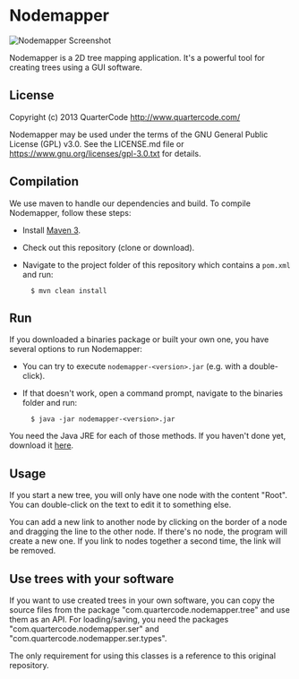 Nodemapper
==========

![Nodemapper Screenshot](https://raw.github.com/QuarterCode/Nodemapper/master/doc/screenshots/screenshot1.png)

Nodemapper is a 2D tree mapping application. It's a powerful tool for creating trees using a GUI software.

License
-------

Copyright (c) 2013 QuarterCode <http://www.quartercode.com/>

Nodemapper may be used under the terms of the GNU General Public License (GPL) v3.0. See the LICENSE.md file or https://www.gnu.org/licenses/gpl-3.0.txt for details.

Compilation
-----------

We use maven to handle our dependencies and build. To compile Nodemapper, follow these steps:

* Install [Maven 3](http://maven.apache.org/download.html).
* Check out this repository (clone or download).
* Navigate to the project folder of this repository which contains a `pom.xml` and run:

        $ mvn clean install


Run
---

If you downloaded a binaries package or built your own one, you have several options to run Nodemapper:

* You can try to execute `nodemapper-<version>.jar` (e.g. with a double-click).
* If that doesn't work, open a command prompt, navigate to the binaries folder and run:

        $ java -jar nodemapper-<version>.jar

You need the Java JRE for each of those methods. If you haven't done yet, download it [here](www.java.com/download).

Usage
-----

If you start a new tree, you will only have one node with the content "Root". You can double-click on the text to edit it to something else.

You can add a new link to another node by clicking on the border of a node and dragging the line to the other node. If there's no node, the program will create a new one. If you link to nodes together a second time, the link will be removed.

Use trees with your software
----------------------------

If you want to use created trees in your own software, you can copy the source files from the package "com.quartercode.nodemapper.tree" and use them as an API.
For loading/saving, you need the packages "com.quartercode.nodemapper.ser" and "com.quartercode.nodemapper.ser.types".

The only requirement for using this classes is a reference to this original repository.

